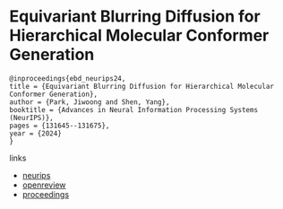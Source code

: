 # Equivariant Blurring Diffusion for Hierarchical Molecular Conformer Generation

```
@inproceedings{ebd_neurips24,
title = {Equivariant Blurring Diffusion for Hierarchical Molecular Conformer Generation},
author = {Park, Jiwoong and Shen, Yang},
booktitle = {Advances in Neural Information Processing Systems (NeurIPS)},
pages = {131645--131675},
year = {2024}
}
```

links
- [neurips](https://nips.cc/Conferences/2024/Schedule?showEvent=96234)
- [openreview](https://openreview.net/forum?id=Aj0Zf28l6o)
- [proceedings](https://papers.nips.cc//paper_files/paper/2024/hash/edcbd38b2509b57954d38de6cd9c05b3-Abstract-Conference.html)
